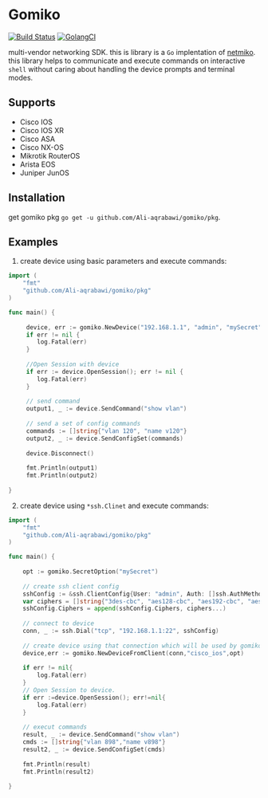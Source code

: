 # Gomiko
[![Build Status](https://travis-ci.org/Ali-aqrabawi/gomiko.svg?branch=master)](https://travis-ci.org/Ali-aqrabawi/gomiko)
[![GolangCI](https://golangci.com/badges/github.com/Ali-aqrabawi/gomiko.svg)](https://golangci.com)

multi-vendor networking SDK.
this is library is a `Go` implentation of [netmiko](https://github.com/ktbyers/netmiko).
this library helps to communicate and execute commands on interactive `shell`
without caring about handling the device prompts and terminal modes.
 
## Supports
* Cisco IOS
* Cisco IOS XR
* Cisco ASA
* Cisco NX-OS
* Mikrotik RouterOS
* Arista EOS
* Juniper JunOS

## Installation
get gomiko pkg `go get -u github.com/Ali-aqrabawi/gomiko/pkg`.

## Examples 
 1. create device using basic parameters and execute commands:
```go
import (
	"fmt"
	"github.com/Ali-aqrabawi/gomiko/pkg"
)

func main() {
	
     device, err := gomiko.NewDevice("192.168.1.1", "admin", "mySecret", "cisco_ios", 22)
     if err != nil {
     	log.Fatal(err)
     }
     
     //Open Session with device
     if err := device.OpenSession(); err != nil {
     	log.Fatal(err)
     }
     
     // send command
     output1, _ := device.SendCommand("show vlan")
     
     // send a set of config commands
     commands := []string{"vlan 120", "name v120"}
     output2, _ := device.SendConfigSet(commands)
     
     device.Disconnect()
     
     fmt.Println(output1)
     fmt.Println(output2)
 
}
```

 2. create device using `*ssh.Clinet` and execute commands:
```go
import (
	"fmt"
	"github.com/Ali-aqrabawi/gomiko/pkg"
)

func main() {
	
	opt := gomiko.SecretOption("mySecret")
    
	// create ssh client config
	sshConfig := &ssh.ClientConfig{User: "admin", Auth: []ssh.AuthMethod{ssh.Password("mySecret")}, HostKeyCallback: ssh.InsecureIgnoreHostKey(), Timeout: 6 * time.Second}
	var ciphers = []string{"3des-cbc", "aes128-cbc", "aes192-cbc", "aes256-cbc", "aes128-ctr"}
	sshConfig.Ciphers = append(sshConfig.Ciphers, ciphers...)
    
	// connect to device
	conn, _ := ssh.Dial("tcp", "192.168.1.1:22", sshConfig)
    
	// create device using that connection which will be used by gomiko to start session
	device,err := gomiko.NewDeviceFromClient(conn,"cisco_ios",opt)
    
	if err != nil{
		log.Fatal(err)
   	}
	// Open Session to device.
	if err :=device.OpenSession(); err!=nil{
		log.Fatal(err)
   	}
    
	// execut commands
	result, _ := device.SendCommand("show vlan")
	cmds := []string{"vlan 898","name v898"}
	result2, _ := device.SendConfigSet(cmds)
    
	fmt.Println(result)
	fmt.Println(result2)
    
}
```

